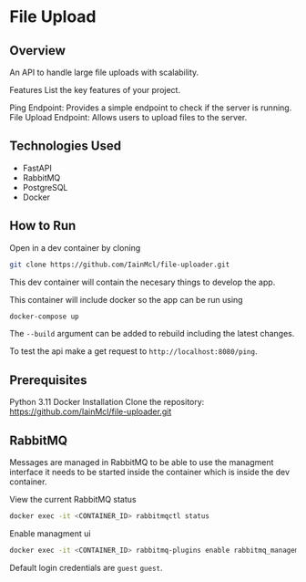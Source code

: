 # File Upload
## Overview
An API to handle large file uploads with scalability.

Features
List the key features of your project.

Ping Endpoint: Provides a simple endpoint to check if the server is running.
File Upload Endpoint: Allows users to upload files to the server.


## Technologies Used
* FastAPI
* RabbitMQ 
* PostgreSQL 
* Docker


## How to Run
Open in a dev container by cloning 

```bash
git clone https://github.com/IainMcl/file-uploader.git
```

This dev container will contain the necesary things to develop the app.

This container will include docker so the app can be run using 

``` bash
docker-compose up
```

The `--build` argument can be added to rebuild including the latest changes.

To test the api make a get request to `http://localhost:8080/ping`.

## Prerequisites

Python 3.11
Docker
Installation
Clone the repository: https://github.com/IainMcl/file-uploader.git

## RabbitMQ

Messages are managed in RabbitMQ to be able to use the managment interface it needs to be started inside 
the container which is inside the dev container. 

View the current RabbitMQ status

```bash
docker exec -it <CONTAINER_ID> rabbitmqctl status
```

Enable managment ui

```bash
docker exec -it <CONTAINER_ID> rabbitmq-plugins enable rabbitmq_management
```

Default login credentials are `guest` `guest`.
